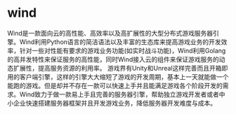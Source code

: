 # wind
Wind是一款面向云的高性能、高效率以及高扩展性的大型分布式游戏服务器引擎。Wind利用Python语言的简洁语法以及丰富的生态库来提高游戏业务的开发效率，针对一些对性能有要求的游戏业务功能(如实时战斗功能)，Wind利用Golang的高并发特性来保证服务的高性能，同时Wind接入云的组件来保证游戏服务的动态扩展性，提高服务资源的利用率。
游戏界有Unity和Unreal这样完善而且开箱即用的客户端引擎，这样的引擎大大缩短了游戏的开发周期，基本上一天就能做一个能跑的游戏。但是却并不存在一款可以快速上手并且能满足游戏各个阶段开发的需求。Wind致力于做一款易上手且完善的服务器引擎，帮助独立游戏开发者或者中小企业快速搭建服务器框架并且开发游戏业务，降低服务器开发难度与成本。
